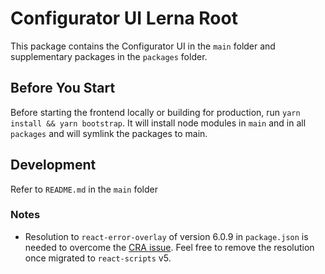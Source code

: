 # Configurator UI Lerna Root

This package contains the Configurator UI in the `main` folder and supplementary packages in
the `packages` folder.

## Before You Start

Before starting the frontend locally or building for production, run
`yarn install && yarn bootstrap`. It will install node modules in `main` and in all `packages` and
will symlink the packages to main.

## Development

Refer to `README.md` in the `main` folder

### Notes

- Resolution to `react-error-overlay` of version 6.0.9 in `package.json` is needed to overcome the [CRA issue](https://github.com/facebook/create-react-app/issues/11771#issuecomment-995904234). Feel free to remove the resolution once migrated to `react-scripts` v5.
